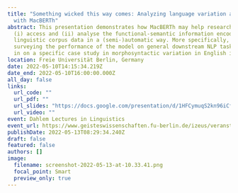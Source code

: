 ```yaml
---
title: "Something wicked this way comes: Analyzing language variation and change
  with MacBERTh"
abstract: This presentation demonstrates how MacBERTh may help researchers to
  (i) access and (ii) analyse the functional-semantic information encoded in
  linguistic corpus data in a (semi-)automatic way. More specifically, after
  surveying the performance of the model on general downstream NLP tasks, I home
  in on a specific case study in morphosyntactic variation in English ing-forms.
location: Freie Universität Berlin, Germany
date: 2022-05-10T14:15:34.219Z
date_end: 2022-05-10T16:00:00.000Z
all_day: false
links:
  url_code: ""
  url_pdf: ""
  url_slides: "https://docs.google.com/presentation/d/1HFCymuqS2kn96iCfEsseLbbyF5aUDrT4BQpj-KXk4TY/edit?usp=sharing"
  url_video: ""
event: Dahlem Lectures in Linguistics
event_url: https://www.geisteswissenschaften.fu-berlin.de/izeus/veranstaltungen/dahlemlectureslinguistics/index.html
publishDate: 2022-05-13T08:29:34.240Z
draft: false
featured: false
authors: []
image:
  filename: screenshot-2022-05-13-at-10.33.41.png
  focal_point: Smart
  preview_only: true
---
```

